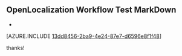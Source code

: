 ## OpenLocalization Workflow Test MarkDown
* 

[AZURE.INCLUDE [13dd8456-2ba9-4e24-87e7-d6596e8f1f48](calleeMd1.md)]

 
thanks!